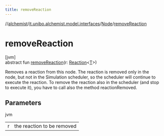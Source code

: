 ```yaml
---
title: removeReaction
---
```

//[alchemist](../../../index.html)/[it.unibo.alchemist.model.interfaces](../index.html)/[Node](index.html)/[removeReaction](remove-reaction.html)



# removeReaction



[jvm]\
abstract fun [removeReaction](remove-reaction.html)(r: [Reaction](../-reaction/index.html)<[T](../../it.unibo.alchemist.core.interfaces/-scheduler/index.html)>)



Removes a reaction from this node. The reaction is removed only in the node, but not in the Simulation scheduler, so the scheduler will continue to execute the reaction. To remove the reaction also in the scheduler (and stop to execute it), you have to call also the method reactionRemoved.



## Parameters


jvm

| | |
|---|---|
| r | the reaction to be removed |




